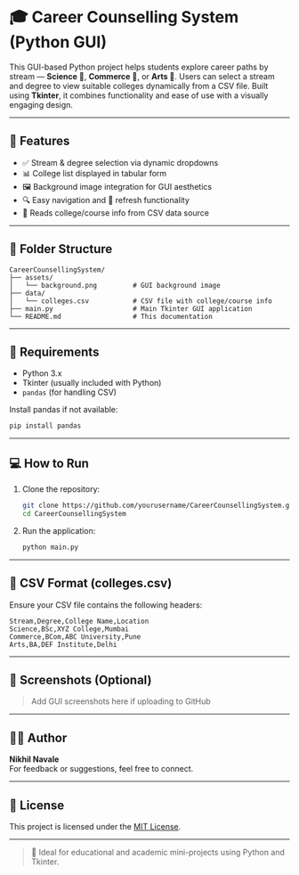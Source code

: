 # 🎓 Career Counselling System (Python GUI)

This GUI-based Python project helps students explore career paths by stream — **Science 🔬**, **Commerce 💼**, or **Arts 🎨**. Users can select a stream and degree to view suitable colleges dynamically from a CSV file. Built using **Tkinter**, it combines functionality and ease of use with a visually engaging design.

---

## 🚀 Features

- ✅ Stream & degree selection via dynamic dropdowns
- 📊 College list displayed in tabular form
- 🖼️ Background image integration for GUI aesthetics
- 🔍 Easy navigation and 🔄 refresh functionality
- 📄 Reads college/course info from CSV data source

---

## 📁 Folder Structure

```
CareerCounsellingSystem/
├── assets/
│   └── background.png         # GUI background image
├── data/
│   └── colleges.csv           # CSV file with college/course info
├── main.py                    # Main Tkinter GUI application
└── README.md                  # This documentation
```

---

## 🧰 Requirements

- Python 3.x
- Tkinter (usually included with Python)
- `pandas` (for handling CSV)

Install pandas if not available:
```bash
pip install pandas
```

---

## 💻 How to Run

1. Clone the repository:
   ```bash
   git clone https://github.com/yourusername/CareerCounsellingSystem.git
   cd CareerCounsellingSystem
   ```

2. Run the application:
   ```bash
   python main.py
   ```

---

## 📄 CSV Format (colleges.csv)

Ensure your CSV file contains the following headers:

```csv
Stream,Degree,College Name,Location
Science,BSc,XYZ College,Mumbai
Commerce,BCom,ABC University,Pune
Arts,BA,DEF Institute,Delhi
```

---

## 📸 Screenshots (Optional)

> Add GUI screenshots here if uploading to GitHub

---

## 👨‍💻 Author

**Nikhil Navale**  
For feedback or suggestions, feel free to connect.

---

## 📃 License

This project is licensed under the [MIT License](LICENSE).

---

> 🎯 Ideal for educational and academic mini-projects using Python and Tkinter.
